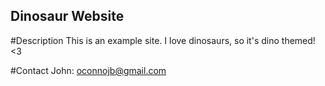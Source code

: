 Dinosaur Website
---

#Description
This is an example site. I love dinosaurs, so it's dino themed!
<3

#Contact
John: oconnojb@gmail.com
